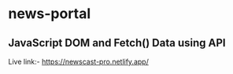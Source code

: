 # news-portal

## JavaScript DOM and Fetch() Data using API

Live link:- https://newscast-pro.netlify.app/
